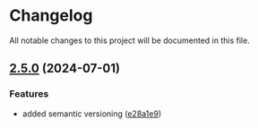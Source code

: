 # Changelog

All notable changes to this project will be documented in this file.

## [2.5.0](https://github.com/axetrading/terraform-helm-aws-deployment/compare/v2.4.4...v2.5.0) (2024-07-01)


### Features

* added semantic versioning ([e28a1e9](https://github.com/axetrading/terraform-helm-aws-deployment/commit/e28a1e9ffcb4e644ccf18a2639f6d0e2d27f5e16))
